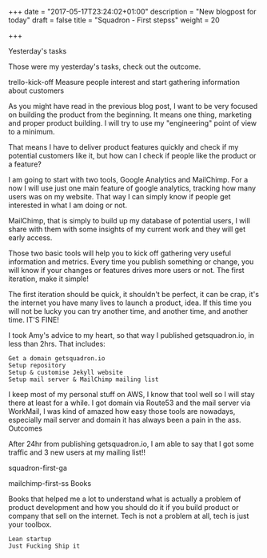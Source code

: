 +++
date = "2017-05-17T23:24:02+01:00"
description = "New blogpost for today"
draft = false
title = "Squadron - First stepss"
weight = 20

+++

Yesterday's tasks

Those were my yesterday's tasks, check out the outcome.

trello-kick-off
Measure people interest and start gathering information about customers

As you might have read in the previous blog post, I want to be very focused on building the product from the beginning. It means one thing, marketing and proper product building. I will try to use my "engineering" point of view to a minimum.

That means I have to deliver product features quickly and check if my potential customers like it, but how can I check if people like the product or a feature?

I am going to start with two tools, Google Analytics and MailChimp. For a now I will use just one main feature of google analytics, tracking how many users was on my website. That way I can simply know if people get interested in what I am doing or not.

MailChimp, that is simply to build up my database of potential users, I will share with them with some insights of my current work and they will get early access.

Those two basic tools will help you to kick off gathering very useful information and metrics. Every time you publish something or change, you will know if your changes or features drives more users or not.
The first iteration, make it simple!

The first iteration should be quick, it shouldn't be perfect, it can be crap, it's the internet you have many lives to launch a product, idea. If this time you will not be lucky you can try another time, and another time, and another time. IT'S FINE!

I took Amy's advice to my heart, so that way I published getsquadron.io, in less than 2hrs. That includes:

    Get a domain getsquadron.io
    Setup repository
    Setup & customise Jekyll website
    Setup mail server & MailChimp mailing list

I keep most of my personal stuff on AWS, I know that tool well so I will stay there at least for a while. I got domain via Route53 and the mail server via WorkMail, I was kind of amazed how easy those tools are nowadays, especially mail server and domain it has always been a pain in the ass.
Outcomes

After 24hr from publishing getsquadron.io, I am able to say that I got some traffic and 3 new users at my mailing list!!

squadron-first-ga

mailchimp-first-ss
Books

Books that helped me a lot to understand what is actually a problem of product development and how you should do it if you build product or company that sell on the internet. Tech is not a problem at all, tech is just your toolbox.

    Lean startup
    Just Fucking Ship it